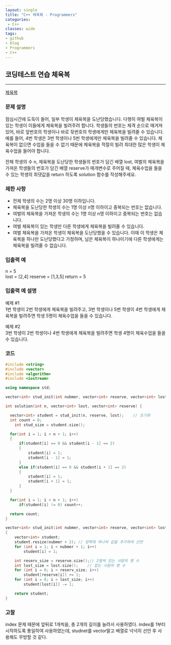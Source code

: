 ```yaml
---
layout: single
title: "C++ 체육복 - Programmers"
categories:
 - C++
classes: wide
tags:
- github
- blog
- Programmers
- C++
---
```

## 코딩테스트 연습 **체육복**
---

[체육복](https://programmers.co.kr/learn/courses/30/lessons/42862)

### 문제 설명

점심시간에 도둑이 들어, 일부 학생이 체육복을 도난당했습니다. 다행히 여벌 체육복이 있는 학생이 이들에게 체육복을 빌려주려 합니다. 학생들의 번호는 체격 순으로 매겨져 있어, 바로 앞번호의 학생이나 바로 뒷번호의 학생에게만 체육복을 빌려줄 수 있습니다. 예를 들어, 4번 학생은 3번 학생이나 5번 학생에게만 체육복을 빌려줄 수 있습니다. 체육복이 없으면 수업을 들을 수 없기 때문에 체육복을 적절히 빌려 최대한 많은 학생이 체육수업을 들어야 합니다.  

전체 학생의 수 n, 체육복을 도난당한 학생들의 번호가 담긴 배열 lost, 여벌의 체육복을 가져온 학생들의 번호가 담긴 배열 reserve가 매개변수로 주어질 때, 체육수업을 들을 수 있는 학생의 최댓값을 return 하도록 solution 함수를 작성해주세요.  

### 제한 사항  

-	전체 학생의 수는 2명 이상 30명 이하입니다.
- 체육복을 도난당한 학생의 수는 1명 이상 n명 이하이고 중복되는 번호는 없습니다.
- 여벌의 체육복을 가져온 학생의 수는 1명 이상 n명 이하이고 중복되는 번호는 없습니다.  
- 여벌 체육복이 있는 학생만 다른 학생에게 체육복을 빌려줄 수 있습니다.  
- 여벌 체육복을 가져온 학생이 체육복을 도난당했을 수 있습니다. 이때 이 학생은 체육복을 하나만 도난당했다고 가정하며, 남은 체육복이 하나이기에 다른 학생에게는 체육복을 빌려줄 수 없습니다.  

### 입출력 예  
n = 5  
lost = [2,4]
reserve = [1,3,5]
return = 5

### 입출력 예 설명  
예제 \#1  
1번 학생이 2번 학생에게 체육복을 빌려주고, 3번 학생이나 5번 학생이 4번 학생에게 체육복을 빌려주면 학생 5명이 체육수업을 들을 수 있습니다.  

예제 \#2  
3번 학생이 2번 학생이나 4번 학생에게 체육복을 빌려주면 학생 4명이 체육수업을 들을 수 있습니다.  

### 코드

```c++
#include <string>
#include <vector>
#include <algorithm>
#include <iostream>

using namespace std;

vector<int> stud_init(int nubmer, vector<int> reserve, vector<int> lost);

int solution(int n, vector<int> lost, vector<int> reserve) {

  vector<int> student = stud_init(n, reserve, lost);	// 초기화
  int count = 0;
	int stud_size = student.size();

  for(int i = 1; i < n + 1; i++)
  {
      if(student[i] == 0 && student[i - 1] == 2)
      {
          student[i] = 1;
          student[i - 1] = 1;
      }
      else if(student[i] == 0 && student[i + 1] == 2)
      {
          student[i] = 1;
          student[i + 1] = 1;
      }
  }

  for(int i = 1; i < n + 1; i++)
      if(student[i] != 0) count++;

  return count;
}

vector<int> stud_init(int nubmer, vector<int> reserve, vector<int> lost)
{
	vector<int> student;  
	student.resize(nubmer + 2); // 양쪽에 하나씩 값을 추가하여 선언
	for (int i = 1; i < nubmer + 1; i++)
		student[i] = 1;

	int reserv_size = reserve.size();// 2벌씩 있는 사람의 명 수
	int lost_size = lost.size();    // 없는 사람의 명 수
	for (int i = 0; i < reserv_size; i++)
		student[reserve[i]] += 1;
	for (int i = 0; i < lost_size; i++)
		student[lost[i]] -= 1;

	return student;
}
```

### 고찰

index 문제 때문에 앞뒤로 1개씩을, 총 2개의 길이를 늘려서 사용하였다. index를 1부터 시작하도록 통일하여 사용하였는데, studnet를 vector말고 배열로 넉넉히 선언 후 사용해도 무방할 것 같다.   
